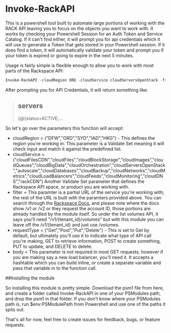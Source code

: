# Invoke-RackAPI

This is a powershell tool built to automate large portions of working with the RACK API leaving you to focus on the objects you want to work with. It works by checking your Powershell Session for an Auth Token and Service Catalog. If it can't find either, it will prompt you for api credentials which it will use to generate a Token that gets stored in your Powershell session. If it does find a token, it will automatically validate your token and prompt you if your token is expired or going to expire in the next 5 minutes.

Usage is fairly simple is flexible enough to allow you to work with most parts of the Rackspace API:

```Powershell
Invoke-RackAPI -cloudRegion ORD -cloudService cloudServersOpenStack -filter /servers/detail
```

After prompting you for API Credentials, it will return something like:
>servers
>-------
>{@{status=ACTIVE;...

So let's go over the parameters this function will accept:

- cloudRegion = ("DFW","ORD","SYD","IAD","HKG") - This defines the region you're working in. This parameter is a Validate Set meaning it will check input and match it against the predefined list.
- cloudService = ("cloudFilesCDN","cloudFiles","cloudBlockStorage","cloudImages","cloudQueues","cloudBigData","cloudOrchestration","cloudServersOpenStack","autoscale","cloudDatabases","cloudBackup","cloudNetworks","cloudMetrics","cloudLoadBalancers","cloudFeeds","cloudMonitoring","cloudDNS","rackCDN")
	Another Validate Set parameter that defines the Rackspace API space, or product you are working with. 
- filter = This paramter is a partial URL of the service you're working with; the rest of the URL is built with the paramters provided above. You can search through the [Rackspace Docs](https://docs.rackspace.com), and please note where the docs show /v1 or /v2 or they request the account ID, those portions are already handled by the module itself. So under the list volumes API, it says you'll need "/v1/{tenant_id}/volumes" but with this module you can leave off the /v1/{tenant_id} and just use /volumes.
- requestType = ("Get","Post","Put","Delete") - This is set to Get by default, but ultimately you'll use it to indicate what type of API call you're making, GET to retrieve information, POST to create something, PUT to update, and DELETE to delete.
- body = This parameter is not required in most GET requests, however if you are making say a new load balancer, you'll need it. It accepts a hashtable which you can build inline, or create a separate variable and pass that variable in to the function call.

##Installing the module

So installing this module is pretty simple. Download the psm1 file from here, and create a folder called Invoke-RackAPI in one of your PSModules path, and drop the psm1 in that folder. If you don't know where your PSModules path is, run $env:PSModulePath from Powershell and use one of the paths it spits out.

That's all for now, feel free to create issues for feedback, bugs, or feature requests.